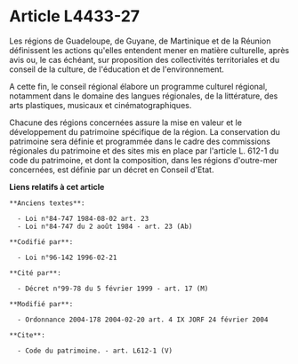 # Article L4433-27

Les régions de Guadeloupe, de Guyane, de Martinique et de la Réunion définissent les actions qu'elles entendent mener en
matière culturelle, après avis ou, le cas échéant, sur proposition des collectivités territoriales et du conseil de la
culture, de l'éducation et de l'environnement.

A cette fin, le conseil régional élabore un programme culturel régional, notamment dans le domaine des langues régionales, de
la littérature, des arts plastiques, musicaux et cinématographiques. 

Chacune des régions concernées assure la mise en valeur et le développement du patrimoine spécifique de la région. La
conservation du patrimoine sera définie et programmée dans le cadre des commissions régionales du patrimoine et des sites mis
en place par l'article L. 612-1 du code du patrimoine, et dont la composition, dans les régions d'outre-mer concernées, est
définie par un décret en Conseil d'Etat.

**Liens relatifs à cet article**

	**Anciens textes**:

	  - Loi n°84-747 1984-08-02 art. 23
	  - Loi n°84-747 du 2 août 1984 - art. 23 (Ab)

	**Codifié par**:

	  - Loi n°96-142 1996-02-21

	**Cité par**:

	  - Décret n°99-78 du 5 février 1999 - art. 17 (M)

	**Modifié par**:

	  - Ordonnance 2004-178 2004-02-20 art. 4 IX JORF 24 février 2004

	**Cite**:

	  - Code du patrimoine. - art. L612-1 (V)

